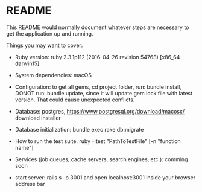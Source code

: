 # README

This README would normally document whatever steps are necessary to get the
application up and running.

Things you may want to cover:


* Ruby version: ruby 2.3.1p112 (2016-04-26 revision 54768) [x86_64-darwin15]

* System dependencies: macOS

* Configuration: to get all gems, cd project folder, run: bundle install, DONOT run: bundle update, since it will update gem lock file with latest version. That could cause unexpected conflicts.

* Database: postgres, https://www.postgresql.org/download/macosx/
  download installer

* Database initialization: bundle exec rake db:migrate

* How to run the test suite: ruby -Itest "PathToTestFile" [-n "function name"]

* Services (job queues, cache servers, search engines, etc.): comming soon

* start server: rails s -p 3001 and open localhost:3001 inside your browser address bar

